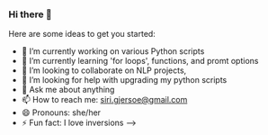 ### Hi there 👋

Here are some ideas to get you started:

- 🔭 I’m currently working on various Python scripts
- 🌱 I’m currently learning 'for loops', functions, and promt options
- 👯 I’m looking to collaborate on NLP projects, 
- 🤔 I’m looking for help with upgrading my python scripts
- 💬 Ask me about anything
- 📫 How to reach me: siri.gjersoe@gmail.com
- 😄 Pronouns: she/her
- ⚡ Fun fact: I love inversions
-->
